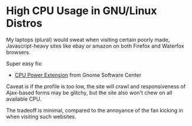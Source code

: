 # High CPU Usage in GNU/Linux Distros
My laptops (plural) would sweat when visiting certain poorly made, Javascript-heavy sites like ebay or amazon on both Firefox and Waterfox browsers.

Super easy fix:
- [CPU Power Extension](https://github.com/martin31821/cpupower) from Gnome Software Center

Caveat is if the profile is too low, the site will crawl and responsiveness of Ajax-based forms may be glitchy, but the site also won't chew on all available CPU.

The tradeoff is minimal, compared to the annoyance of the fan kicking in when visiting such websites.
